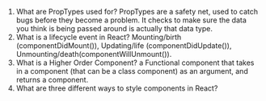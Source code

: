 1. What are PropTypes used for?
        PropTypes are a safety net, used to catch bugs before they become a problem. It checks to make sure the data you think is being passed around is actually that data type.
2. What is a lifecycle event in React?
        Mounting/birth (componentDidMount()), Updating/life (componentDidUpdate()), Unmounting/death(componentWillUnmount()).
3. What is a Higher Order Component?
        a Functional component that takes in a component (that can be a class component) as an argument, and returns a component.
4. What are three different ways to style components in React?
        